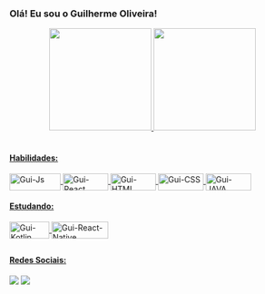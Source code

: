 ### Olá! Eu sou o Guilherme Oliveira! 

<div align="center">
  <a href="https://github.com/guiaocarvalho">
  <img height="180em" src="https://github-readme-stats.vercel.app/api?username=guiaocarvalhoo&show_icons=true&theme=dark&include_all_commits=true&count_private=true"/>
  <img height="180em" src="https://github-readme-stats.vercel.app/api/top-langs/?username=guiaocarvalhoo&layout=compact&langs_count=7&theme=dark"/>
</div>
  
<div style="display: inline_block"><br>
  <h4> Habilidades: </h4>
  <img align="center" alt="Gui-Js" height="30" width="90" src="https://img.shields.io/badge/JavaScript-F7DF1E?style=for-the-badge&logo=javascript&logoColor=black">
  <img align="center" alt="Gui-React" height="30" width="80" src="https://img.shields.io/badge/React-20232A?style=for-the-badge&logo=react&logoColor=61DAFB">
  <img align="center" alt="Gui-HTML" height="30" width="80" src="https://img.shields.io/badge/HTML5-E34F26?style=for-the-badge&logo=html5&logoColor=white">
  <img align="center" alt="Gui-CSS" height="30" width="80" src="https://img.shields.io/badge/CSS3-1572B6?style=for-the-badge&logo=css3&logoColor=white">
  <img align="center" alt="Gui-JAVA" height="30" width="80" src="https://img.shields.io/badge/Java-ED8B00?style=for-the-badge&logo=java&logoColor=white">
</div> 
  
 <div>
   <h4> Estudando: </h4>
    <img align="center" alt="Gui-Kotlin" height="30" width="70" src="https://img.shields.io/badge/Kotlin-0095D5?&style=for-the-badge&logo=kotlin&logoColor=white">
    <img align="center" alt="Gui-React-Native" height="30" width="100" src="https://img.shields.io/badge/React_Native-20232A?style=for-the-badge&logo=react&logoColor=61DAFB">
 </div>
  
##
  
 <div>

   <h4>Redes Sociais: </h4>
  <a href="https://instagram.com/guiaocarvalho" target="_blank"><img src="https://img.shields.io/badge/-Instagram-%23E4405F?style=for-the-badge&logo=instagram&logoColor=white" target="_blank"></a>
  <a href="https://www.linkedin.com/in/guilhermeaocarvalho/" target="_blank"><img src="https://img.shields.io/badge/-LinkedIn-%230077B5?style=for-the-badge&logo=linkedin&logoColor=white" target="_blank"></a>   
 </div>
